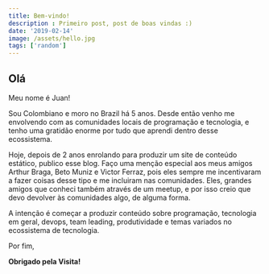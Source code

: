 ```yaml
---
title: Bem-vindo!
description : Primeiro post, post de boas vindas :)
date: '2019-02-14'
image: /assets/hello.jpg
tags: ['random']
---
```


## Olá

Meu nome é Juan!

Sou Colombiano e moro no Brazil há 5 anos. Desde então venho me envolvendo com as comunidades locais de programação e tecnologia, e tenho uma gratidão enorme por tudo que aprendi dentro desse ecossistema.

Hoje, depois de 2 anos enrolando para produzir um site de conteúdo estático, publico esse blog. Faço uma menção especial aos meus amigos Arthur Braga, Beto Muniz e Victor Ferraz, pois eles sempre me incentivaram a fazer coisas desse tipo e me incluiram nas comunidades. Eles, grandes amigos que conheci também através de um meetup, e por isso creio que devo devolver às comunidades algo, de alguma forma.

A intenção é começar a produzir conteúdo sobre programação, tecnologia em geral, devops, team leading, produtividade e temas variados no ecossistema de tecnologia.

Por fim,

**Obrigado pela Visita!**
